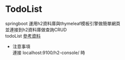 # TodoList  
springboot 運用h2資料庫與thymeleaf模板引擎做簡單網頁  
並連接到h2資料庫做查詢CRUD  
todoList [參考資料](https://ithelp.ithome.com.tw/articles/10241550)  

 * 注意事項  
 連接 localhost:9100/h2-console/ 時  

